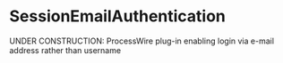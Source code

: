 SessionEmailAuthentication
==========================

UNDER CONSTRUCTION: ProcessWire plug-in enabling login via e-mail address rather than username